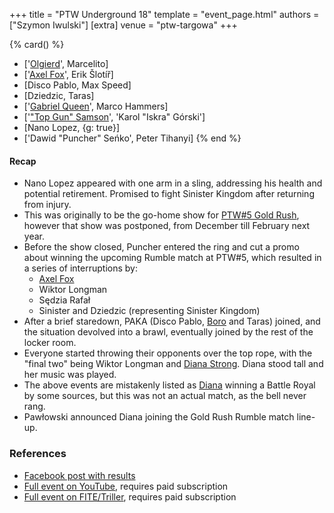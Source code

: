 +++
title = "PTW Underground 18"
template = "event_page.html"
authors = ["Szymon Iwulski"]
[extra]
venue = "ptw-targowa"
+++

{% card() %}
- ['[Olgierd](@/w/olgierd.md)', Marcelito]
- ['[Axel Fox](@/w/axel-fox.md)', Erik Šlotíř]
- [Disco Pablo, Max Speed]
- [Dziedzic, Taras]
- ['[Gabriel Queen](@/w/gabriel-queen.md)', Marco Hammers]
- ['["Top Gun" Samson](@/w/samson.md)', 'Karol "Iskra" Górski']
- [Nano Lopez, {g: true}]
- ['Dawid "Puncher" Seńko', Peter Tihanyi]
{% end %}

#### Recap

* Nano Lopez appeared with one arm in a sling, addressing his health and potential retirement. Promised to fight Sinister Kingdom after returning from injury.
* This was originally to be the go-home show for [PTW#5 Gold Rush](@/e/ptw/2024-02-03-ptw-5-gold-rush.md), however that show was postponed, from December till February next year.
* Before the show closed, Puncher entered the ring and cut a promo about winning the upcoming Rumble match at PTW#5, which resulted in a series of interruptions by:
  * [Axel Fox](@/w/axel-fox.md)
  * Wiktor Longman
  * Sędzia Rafał
  * Sinister and Dziedzic (representing Sinister Kingdom)
* After a brief staredown, PAKA (Disco Pablo, [Boro](@/w/boro.md) and Taras) joined, and the situation devolved into a brawl, eventually joined by the rest of the locker room.
* Everyone started throwing their opponents over the top rope, with the "final two" being Wiktor Longman and [Diana Strong](@/w/diana-strong.md). Diana stood tall and her music was played.
* The above events are mistakenly listed as [Diana](@/w/diana-strong.md) winning a Battle Royal by some sources, but this was not an actual match, as the bell never rang.
* Pawłowski announced Diana joining the Gold Rush Rumble match line-up.

### References

* [Facebook post with results](https://www.facebook.com/PrimeTimeWrestlingPL/posts/pfbid0EVFXQZGnWGxD3T8mMSzGaqaXFneVnpWuTC1JkeDY7Hk7nSGcg3ohVGR2A1csDPHfl)
* [Full event on YouTube](https://www.youtube.com/watch?v=7DCe7kcCKJQ), requires paid subscription
* [Full event on FITE/Triller](https://www.trillertv.com/watch/ptw-underground-18/2pdq4//), requires paid subscription
